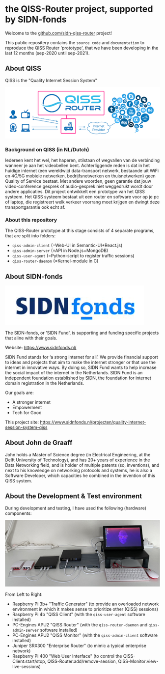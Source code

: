 # the QISS-Router project, supported by SIDN-fonds

Welcome to the [github.com/sidn-qiss-router](https://github.com/jdg71nl/sidn-qiss-router) project!

This public repositery contains the `source code` and `documentation` to reproduce the QISS Router 'prototype', that we have been developing in the last 12 months (sep-2020 until sep-2021).

## About QISS

QISS is the "Quality Internet Session System"

![QISS-Router-Concept](./img/d200622-QISS-Router-Concept-v1.0-2048x678.png)

### Background on QISS (in NL/Dutch)

Iedereen kent het wel, het haperen, stilstaan of wegvallen van de verbinding wanneer je aan het videobellen bent. Achterliggende reden is dat in het huidige internet (een wereldwijd data-transport netwerk, bestaande uit WiFi en 4G/5G mobiele netwerken, bedrijfsnetwerken en thuisnetwerken) geen Quality of Service bestaat. Met andere woorden, geen garantie dat jouw video-conference gesprek of audio-gesprek niet weggedrukt wordt door andere applicaties. Dit project ontwikkelt een prototype van het QISS systeem. Het QISS systeem bestaat uit een router en software voor op je pc of laptop, die registreert welk verkeer voorrang moet krijgen en dwingt deze transportgarantie ook echt af. 

### About this repository

The QISS-Router prototype at this stage consists of 4 separate programs, that are split into folders:

- `qiss-admin-client`   (=Web-UI in Semantic-UI+React.js)
- `qiss-admin-server`   (=API in Node.js+MongoDB)
- `qiss-user-agent`     (=Python-script to register traffic sessions)
- `qiss-router-daemon`  (=Kernel-module in C)

## About SIDN-fonds

![SIDN-fonds-logo](./img/sidn-fonds-logo.png)

The SIDN-fonds, or 'SIDN Fund', is supporting and funding specific projects that aline with their goals.

Website: https://www.sidnfonds.nl/

SIDN Fund stands for ‘a strong internet for all’. We provide financial support to ideas and projects that aim to make the internet stronger or that use the internet in innovative ways. By doing so, SIDN Fund wants to help increase the social impact of the internet in the Netherlands. SIDN Fund is an independent foundation established by SIDN, the foundation for internet domain registration in the Netherlands. 

Our goals are: 

- A stronger internet
- Empowerment
- Tech for Good

This project site: https://www.sidnfonds.nl/projecten/quality-internet-session-system-qiss

## About John de Graaff

John holds a Master of Science degree (in Electrical Engineering, at the Delft University of Technology), and has 20+ years of experience in the Data Networking field, and is holder of multiple patents (so, inventions), and next to his knowledge on networking protocols and systems, he is also a Software Developer, which capacities he combined in the invention of this QISS system.

## About the Development & Test environment

During development and testing, I have used the following (hardware) components:

![QISS-Dev-Test-Environment](./img/QISS-Dev-Test-Environment.jpg)

From Left to Right:

- Raspberry Pi 3b+ "Traffic Generator" (to provide an overloaded network environment in which it makes sense to prioritize other (QISS) sessions)
- Raspberry Pi 4b "QISS Client" (with the `qiss-user-agent` software installed)
- PC-Engines APU2 "QISS Router" (with the `qiss-router-daemon` and `qiss-admin-server` software installed)
- PC-Engines APU2 "QISS Monitor" (with the `qiss-admin-client` software installed)
- Juniper SRX300 "Enterprise Router" (to mimic a typical enterprise network)
- Raspberry Pi 400 "Web User Interface" (to control the QISS-Client:start/stop, QISS-Router:add/remove-session, QISS-Monitor:view-live-sessions)


